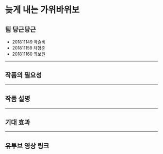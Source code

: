 # 늦게 내는 가위바위보
## 팀 당근당근
- 201811149 박슬비
- 201811159 차형준
- 201811160 최보원
---
## 작품의 필요성

---
## 작품 설명

---
## 기대 효과

---
## 유투브 영상 링크
